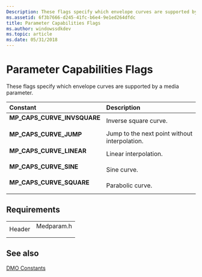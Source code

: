 ```yaml
---
Description: These flags specify which envelope curves are supported by a media parameter.
ms.assetid: 6f3b7666-d245-41fc-b6e4-9e1ed264dfdc
title: Parameter Capabilities Flags
ms.author: windowssdkdev
ms.topic: article
ms.date: 05/31/2018
---
```


# Parameter Capabilities Flags

These flags specify which envelope curves are supported by a media parameter.



| Constant                                                                                                                                                                                      | Description                                              |
|:----------------------------------------------------------------------------------------------------------------------------------------------------------------------------------------------|:---------------------------------------------------------|
| <span id="MP_CAPS_CURVE_INVSQUARE"></span><span id="mp_caps_curve_invsquare"></span><dl> <dt>**MP\_CAPS\_CURVE\_INVSQUARE**</dt> </dl> | Inverse square curve.<br/>                         |
| <span id="MP_CAPS_CURVE_JUMP"></span><span id="mp_caps_curve_jump"></span><dl> <dt>**MP\_CAPS\_CURVE\_JUMP**</dt> </dl>                | Jump to the next point without interpolation.<br/> |
| <span id="MP_CAPS_CURVE_LINEAR"></span><span id="mp_caps_curve_linear"></span><dl> <dt>**MP\_CAPS\_CURVE\_LINEAR**</dt> </dl>          | Linear interpolation.<br/>                         |
| <span id="MP_CAPS_CURVE_SINE"></span><span id="mp_caps_curve_sine"></span><dl> <dt>**MP\_CAPS\_CURVE\_SINE**</dt> </dl>                | Sine curve.<br/>                                   |
| <span id="MP_CAPS_CURVE_SQUARE"></span><span id="mp_caps_curve_square"></span><dl> <dt>**MP\_CAPS\_CURVE\_SQUARE**</dt> </dl>          | Parabolic curve.<br/>                              |



## Requirements



|                   |                                                                                       |
|-------------------|---------------------------------------------------------------------------------------|
| Header<br/> | <dl> <dt>Medparam.h</dt> </dl> |



## See also

<dl> <dt>

[DMO Constants](dmo-constants.md)
</dt> </dl>

 

 




